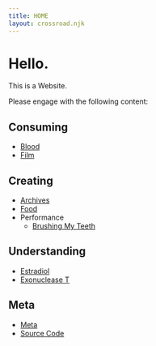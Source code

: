 ```yaml
---
title: HOME
layout: crossroad.njk
---
```

# Hello.
This is a Website.

Please engage with the following content:

## Consuming
 - [Blood](./consuming/blood.html)
 - [Film](./consuming/film.html)

## Creating
 - [Archives](./creating/archives/)
 - [Food](./creating/food/recipes.html)
 - Performance
     - [Brushing My Teeth](./creating/brushing-my-teeth.html)
     
## Understanding
 - [Estradiol](./understanding/estradiol.html)
 - [Exonuclease T](./understanding/exot-literature.html)

## Meta
 - [Meta](./meta/meta.html)
 - [Source Code](https://github.com/biosafetylvl5/gwynu)
